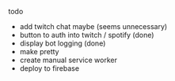 todo

- add twitch chat maybe (seems unnecessary)
- button to auth into twitch / spotify (done)
- display bot logging (done)
- make pretty
- create manual service worker
- deploy to firebase
